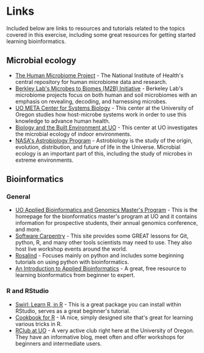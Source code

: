 # Links

Included below are links to resources and tutorials related to the topics covered in this exercise, including some great resources for getting started learning bioinformatics.

## Microbial ecology
* [The Human Microbiome Project](http://hmpdacc.org/) - The National Institute of Health's central repository for human microbiome data and research.  
* [Berkley Lab's Microbes to Biomes (M2B) Initiative](http://m2b.lbl.gov/about/) - Berkeley Lab's microbiome projects focus on both human and soil microbiomes with an emphasis on revealing, decoding, and harnessing microbes.
* [UO META Center for Systems Biology](http://meta.uoregon.edu/) - This center at the University of Oregon studies how host-microbe systems work in order to use this knowledge to advance human health.
* [Biology and the Built Environment at UO](http://biobe.uoregon.edu/) - This center at UO investigates the microbial ecology of indoor environments.
* [NASA's Astrobiology Program](https://astrobiology.nasa.gov/about/history-of-astrobiology/) - Astrobiology is the study of the origin, evolution, distribution, and future of life in the Universe. Microbial ecology is an important part of this, including the study of microbes in extreme environments.

## Bioinformatics
### General
* [UO Applied Bioinformatics and Genomics Master's Program](http://bioinformatics.uoregon.edu/) - This is the homepage for the bionformatics master's program at UO and it contains information for prospective students, their annual genomics conference, and more.
* [Software Carpentry](http://software-carpentry.org/) - This site provides some GREAT lessons for Git, python, R, and many other tools scientists may need to use. They also host live workshop events around the world.
* [Rosalind](http://rosalind.info/problems/locations/) - Focuses mainly on python and includes some beginning tutorials on using python with bioinformatics.
* [An Introduction to Applied Bioinformatics](https://github.com/gregcaporaso/An-Introduction-To-Applied-Bioinformatics) - A great, free resource to learning bionformatics from beginner to expert.

### R and RStudio
* [Swirl: Learn R, in R](http://swirlstats.com/) - This is a great package you can install within RStudio, serves as a great beginner's tutorial.
* [Cookbook for R](http://www.cookbook-r.com/) - IA nice, simply designed site that's great for learning various tricks in R.
* [RClub at UO](http://blogs.uoregon.edu/rclub/) - A very active club right here at the University of Oregon. They have an informative blog, meet often and offer workshops for beginners and intermediate users.  
